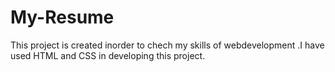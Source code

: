 # My-Resume
This project is created inorder to chech my skills of webdevelopment .I have used HTML and CSS in developing this project.
